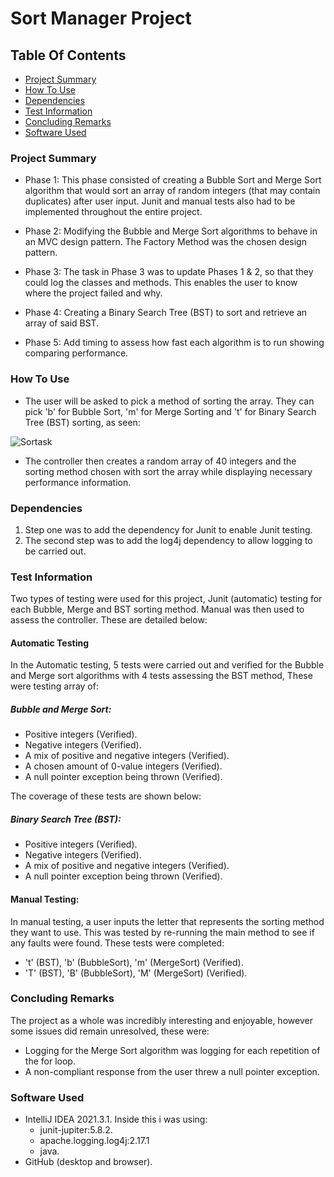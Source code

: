 
# Sort Manager Project

## Table Of Contents
* [Project Summary](#Project-Summary)
* [How To Use](#How-To-Use)
* [Dependencies](#Dependencies)
* [Test Information](#Test-Information)
* [Concluding Remarks](#Concluding-Remarks)
* [Software Used](#Software-Used)

### Project Summary
* Phase 1: This phase consisted of creating a Bubble Sort and Merge 
Sort algorithm that would sort an array of random integers 
(that may contain duplicates) after user input. Junit and manual tests also had 
to be implemented throughout the entire project.

* Phase 2: Modifying the Bubble and Merge Sort algorithms to behave in an MVC 
design pattern. The Factory Method was the chosen design pattern.

* Phase 3: The task in Phase 3 was to update Phases 1 & 2, so that they could log 
the classes and methods. This enables the user to know where the project failed and why.

* Phase 4: Creating a Binary Search Tree (BST) to sort and retrieve an array 
of said BST.

* Phase 5: Add timing to assess how fast each algorithm is to run showing
comparing performance.

### How To Use
* The user will be asked to pick a method of sorting the array. They can pick 'b' 
for Bubble Sort, 'm' for Merge Sorting and 't' for Binary Search Tree (BST) 
sorting, as seen:

![Sortask](https://user-images.githubusercontent.com/98388179/152702177-52208876-6b5f-45f4-9a20-68e495af6d26.png)

* The controller then creates a random array of 40 integers and the sorting method chosen with sort the array while 
displaying necessary performance information.

### Dependencies
1. Step one was to add the dependency for Junit to enable Junit testing.
2. The second step was to add the log4j dependency to allow logging to be carried out.


### Test Information
Two types of testing were used for this project, Junit (automatic) testing for each 
Bubble, Merge and BST sorting method. Manual was then used to assess the controller. 
These are detailed below:

#### Automatic Testing

In the Automatic testing, 5 tests were carried out and verified for the Bubble 
and Merge sort algorithms with 4 tests assessing the BST method, These were 
testing array of:

##### Bubble and Merge Sort:
* Positive integers (Verified).
* Negative integers (Verified).
* A mix of positive and negative integers (Verified).
* A chosen amount of 0-value integers (Verified).
* A null pointer exception being thrown (Verified).

The coverage of these tests are shown below:

##### Binary Search Tree (BST):
* Positive integers (Verified).
* Negative integers (Verified).
* A mix of positive and negative integers (Verified).
* A null pointer exception being thrown (Verified).

#### Manual Testing:
In manual testing, a user inputs the letter that represents the sorting method 
they want to use. This was tested by re-running the main method to see if any faults were found. These tests
were completed:
* 't' (BST), 'b' (BubbleSort), 'm' (MergeSort) (Verified).
* 'T' (BST), 'B' (BubbleSort), 'M' (MergeSort) (Verified).

### Concluding Remarks
The project as a whole was incredibly interesting and enjoyable, however 
some issues did remain unresolved, these were:
* Logging for the Merge Sort algorithm was logging for each repetition of the for loop.
* A non-compliant response from the user threw a null pointer exception. 


### Software Used
* IntelliJ IDEA 2021.3.1. Inside this i was using:
    * junit-jupiter:5.8.2.
    * apache.logging.log4j:2.17.1
    * java.
* GitHub (desktop and browser).


